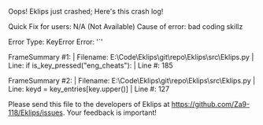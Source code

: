 Oops! Eklips just crashed;
Here's this crash log!

Quick Fix for users: N/A (Not Available)
Cause of error: bad coding skillz

Error Type: KeyError
Error: '`'

FrameSummary #1:
  | Filename: E:\Code\Eklips\git\repo\Eklips\src\Eklips.py
  | Line: if is_key_pressed("eng_cheats"):
  | Line #: 185

FrameSummary #2:
  | Filename: E:\Code\Eklips\git\repo\Eklips\src\Eklips.py
  | Line: keyd = key_entries[key.upper()]
  | Line #: 127


Please send this file to the developers of Eklips at https://github.com/Za9-118/Eklips/issues. 
Your feedback is important!